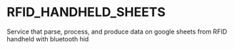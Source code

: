# RFID_HANDHELD_SHEETS
Service that parse, process, and produce data on google sheets from RFID handheld with bluetooth hid 
